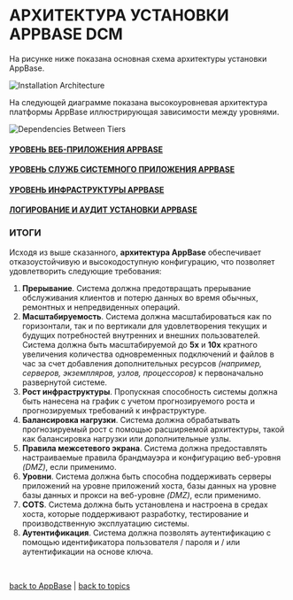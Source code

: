 # АРХИТЕКТУРА УСТАНОВКИ APPBASE DCM

На рисунке ниже показана основная схема архитектуры установки AppBase.

![Installation Architecture](https://github.com/CrappyCodeMaker/ECCENTEX-KNOWLEGE/blob/main/Content/1%20Start%20work/1.2%20AppBase/1.2.3%20Architecture/IMG/InstallationArchitecture.png?raw=true)

На следующей диаграмме показана высокоуровневая архитектура платформы AppBase иллюстрирующая зависимости между уровнями.

![Dependencies Between Tiers](https://github.com/CrappyCodeMaker/ECCENTEX-KNOWLEGE/blob/main/Content/1%20Start%20work/1.2%20AppBase/1.2.3%20Architecture/IMG/DependenciesBetweenTiers.png?raw=true)

#### [УРОВЕНЬ ВЕБ-ПРИЛОЖЕНИЯ APPBASE](https://github.com/CrappyCodeMaker/ECCENTEX-KNOWLEGE/blob/main/Content/1%20Start%20work/1.2%20AppBase/1.2.3%20Architecture/SUB%20TOPICS/2.3.1.md)
#### [УРОВЕНЬ СЛУЖБ СИСТЕМНОГО ПРИЛОЖЕНИЯ APPBASE](https://github.com/CrappyCodeMaker/ECCENTEX-KNOWLEGE/blob/main/Content/1%20Start%20work/1.2%20AppBase/1.2.3%20Architecture/SUB%20TOPICS/2.3.2.md)
#### [УРОВЕНЬ ИНФРАСТРУКТУРЫ APPBASE](https://github.com/CrappyCodeMaker/ECCENTEX-KNOWLEGE/blob/main/Content/1%20Start%20work/1.2%20AppBase/1.2.3%20Architecture/SUB%20TOPICS/2.3.3.md)
#### [ЛОГИРОВАНИЕ И АУДИТ УСТАНОВКИ APPBASE](https://github.com/CrappyCodeMaker/ECCENTEX-KNOWLEGE/blob/main/Content/1%20Start%20work/1.2%20AppBase/1.2.3%20Architecture/SUB%20TOPICS/2.3.4.md)

### ИТОГИ
Исходя из выше сказанного, **архитектура AppBase** обеспечивает отказоустойчивую и высокодоступную конфигурацию, что позволяет удовлетворить следующие требования:
1. **Прерывание**. Система должна предотвращать прерывание обслуживания клиентов и потерю данных во время обычных, ремонтных и непредвиденных операций.
2. **Масштабируемость**. Система должна масштабироваться как по горизонтали, так и по вертикали для удовлетворения текущих и будущих потребностей внутренних и внешних пользователей. Система должна быть масштабируемой до **5x** и **10x** кратного увеличения количества одновременных подключений и файлов в час за счет добавления дополнительных ресурсов _(например, серверов, экземпляров, узлов, процессоров)_ к первоначально развернутой системе.
3. **Рост инфраструктуры**. Пропускная способность системы должна быть нанесена на график с учетом прогнозируемого роста и прогнозируемых требований к инфраструктуре.
4. **Балансировка нагрузки**. Система должна обрабатывать прогнозируемый рост с помощью расширяемой архитектуры, такой как балансировка нагрузки или дополнительные узлы.
5. **Правила межсетевого экрана**. Система должна предоставлять настраиваемые правила брандмауэра и конфигурацию веб-уровня _(DMZ)_, если применимо.
6. **Уровни**. Система должна быть способна поддерживать серверы приложений на уровне приложений хоста, базы данных на уровне базы данных и прокси на веб-уровне _(DMZ)_, если применимо.
7. **COTS**. Система должна быть установлена ​​и настроена в средах хоста, которые поддерживают разработку, тестирование и производственную эксплуатацию системы.
8. **Аутентификация**. Система должна позволять аутентификацию с помощью идентификатора пользователя / пароля и / или аутентификации на основе ключа.


<br/>

[back to AppBase](https://github.com/CrappyCodeMaker/ECCENTEX-KNOWLEGE/blob/main/Content/1%20Start%20work/1.2%20AppBase/AppBase.md) | [back to topics](https://github.com/CrappyCodeMaker/ECCENTEX-KNOWLEGE/tree/main/Content/0%20Topics/Topics.md)